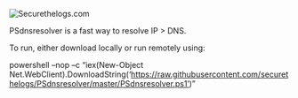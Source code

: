 ![Securethelogs.com](https://ctrla1tdel.files.wordpress.com/2020/02/psdnsresolver.jpg)

PSdnsresolver is a fast way to resolve IP > DNS. 

To run, either download locally or run remotely using: 

powershell –nop –c “iex(New-Object Net.WebClient).DownloadString(‘https://raw.githubusercontent.com/securethelogs/PSdnsresolver/master/PSdnsresolver.ps1’)”
